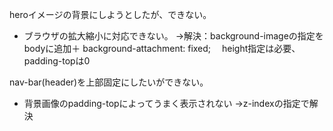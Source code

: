 heroイメージの背景にしようとしたが、できない。
- ブラウザの拡大縮小に対応できない。
→解決：background-imageの指定をbodyに追加＋ background-attachment: fixed;
　height指定は必要、padding-topは0

nav-bar(header)を上部固定にしたいができない。
- 背景画像のpadding-topによってうまく表示されない
→z-indexの指定で解決